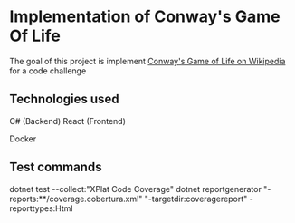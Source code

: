 # Implementation of Conway's Game Of Life
The goal of this project is implement [Conway's Game of Life on Wikipedia](https://en.wikipedia.org/wiki/Conway%27s_Game_of_Life) for a code challenge

## Technologies used
C# (Backend)
React (Frontend)

Docker


## Test commands
dotnet test --collect:"XPlat Code Coverage"
dotnet reportgenerator "-reports:**/coverage.cobertura.xml" "-targetdir:coveragereport" -reporttypes:Html